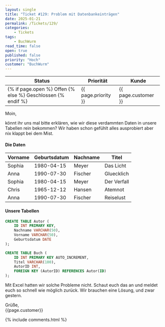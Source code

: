 ```yaml
---
layout: single
title: "Ticket #129: Problem mit Datenbankeinträgen"
date: 2025-01-21
permalink: /Tickets/129/
categories: 
    - Tickets
tags:
    - BuchWurm
read_time: false
open: true
published: false
priority: "Hoch"
customer: "BuchWurm"
---
```


| Status | Priorität | Kunde |
|--------|----------|--------|
| {% if page.open %} Offen {% else %} Geschlossen {% endif %} | {{ page.priority }} | {{ page.customer }} |

Moin, 

könnt ihr uns mal bitte erklären, wie wir diese verdammten Daten in unsere Tabellen rein bekommen? Wir haben schon gefühlt alles ausprobiert aber nix klappt bei dem Mist. 
#### Die Daten

| Vorname | Geburtsdatum | Nachname | Titel         |
|---------|--------------|----------|---------------|
| Sophia  | 1980-04-15   | Meyer    | Das Licht     |
| Anna    | 1990-07-30   | Fischer  | Gluecklich    |
| Sophia  | 1980-04-15   | Meyer    | Der Verfall   |
| Chris   | 1965-12-12   | Hansen   | Atemnot       |
| Anna    | 1990-07-30   | Fischer  | Reiselust     |

#### Unsere Tabellen

```sql
CREATE TABLE Autor (
    ID INT PRIMARY KEY,
    Nachname VARCHAR(50),
    Vorname VARCHAR(50),
    Geburtsdatum DATE
);

CREATE TABLE Buch (
    ID INT PRIMARY KEY AUTO_INCREMENT,
    Titel VARCHAR(100),
    AutorID INT,
    FOREIGN KEY (AutorID) REFERENCES Autor(ID)
);
```

Mit Excel hatten wir solche Probleme nicht.
Schaut euch das an und meldet euch so schnell wie möglich zurück. Wir brauchen eine Lösung, und zwar gestern.

Grüße,  
{{page.customer}}

{% include comments.html %}